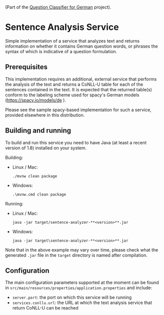 
(Part of the [Question Classifier for German](https://github.com/Contexity/question-classifier-german) project).


# Sentence Analysis Service

Simple implementation of a service that analyzes text and returns information on whether it contains German question words, or phrases the syntax of which is indicative of a question formulation.

## Prerequisites

This implementation requires an additional, external service that performs the analysis of the text and returns a CoNLL-U table for each of the sentences contained in the text. It is expected that the returned table(s) conform to the labeling scheme used for spacy's German models (https://spacy.io/models/de ).

Please see the sample spacy-based implementation for such a service, provided elsewhere in this distribution.

## Building and running

To build and run this service you need to have Java (at least a recent version of 1.8) installed on your system. 

Building:

* Linux / Mac:

	```
	./mvnw clean package
	```
	
* Windows:

	```
	.\mvnw.cmd clean package
	```
	
Running:

* Linux / Mac:

	```
	java -jar target/sentence-analyzer-**<version>**.jar
	```
	
* Windows:

	```
	java -jar target\sentence-analyzer-**<version>**.jar
	```
	
Note that **<version>** in the above example may vary over time, please check what the generated `.jar` file in the `target` directory is named after compilation.
	

## Configuration

The main configuration parameters supported at the moment can be found in `src/main/resources/properties/application.properties` and include:

* `server.port`: the port on which this service will be running
* `services.conllu.url`: the URL at which the text analysis service that return CoNLL-U can be reached

